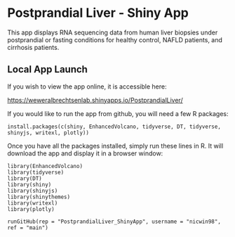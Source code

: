 

# Postprandial Liver - Shiny App
This app displays RNA sequencing data from human liver biopsies under postprandial or fasting conditions for healthy control, NAFLD patients, and cirrhosis patients. 

## Local App Launch
If you wish to view the app online, it is accessible here:
  
https://weweralbrechtsenlab.shinyapps.io/PostprandialLiver/

If you would like to run the app from github, you will need a few R packages:

```{r}
install.packages(c(shiny, EnhancedVolcano, tidyverse, DT, tidyverse, shinyjs, writexl, plotly))
```

Once you have all the packages installed, simply run these lines in R. It will download the app and display it in a browser window:

```{r}
library(EnhancedVolcano)
library(tidyverse)
library(DT)
library(shiny)
library(shinyjs)
library(shinythemes) 
library(writexl)
library(plotly)

runGitHub(rep = "PostprandialLiver_ShinyApp", username = "nicwin98", ref = "main")
```
